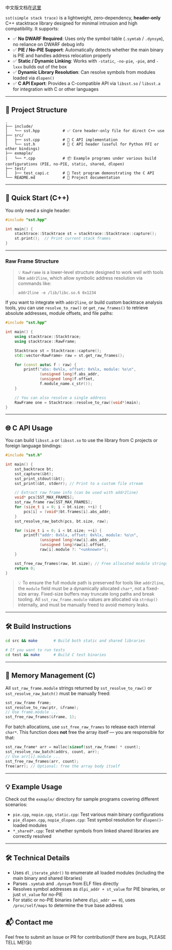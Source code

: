 中文版文档在[这里](./README_zh.md)

`sst(simple stack trace)` is a lightweight, zero-dependency, **header-only** C++ stacktrace library designed for minimal intrusion and high compatibility. It supports:

- ✅ **No DWARF Required**: Uses only the symbol table (`.symtab` / `.dynsym`), no reliance on DWARF debug info
- ✅ **PIE / No-PIE Support**: Automatically detects whether the main binary is PIE and handles address relocation properly
- ✅ **Static / Dynamic Linking**: Works with `-static`, `-no-pie`, `-pie`, and `-lxxx` builds out of the box
- ✅ **Dynamic Library Resolution**: Can resolve symbols from modules loaded via `dlopen()`
- ✅ **C API Export**: Provides a C-compatible API via `libsst.so` / `libsst.a` for integration with C or other languages

---



## 📁 Project Structure

```
.
├── include/
│   └── sst.hpp          # ✅ Core header-only file for direct C++ use
├── src/
│   ├── sst.cpp          # 🔁 C API implementation
│   └── sst.h            # 🔁 C API header (useful for Python FFI or other bindings)
├── exmaple/
│   └── *.cpp            # 📦 Example programs under various build configurations (PIE, no-PIE, static, shared, dlopen)
├── test/
│   ├── test_capi.c      # 🧪 Test program demonstrating the C API
└── README.md            # 📖 Project documentation

````

---
## 🔧 Quick Start (C++)

You only need a single header:

```cpp
#include "sst.hpp"

int main() {
    stacktrace::Stacktrace st = stacktrace::Stacktrace::capture();
    st.print();  // Print current stack frames
}
```

---

### Raw Frame Structure

> 💡 `RawFrame` is a lower-level structure designed to work well with tools like `addr2line`, which allow symbolic address resolution via commands like:
>
> `addr2line -e /lib/libc.so.6 0x1234`

If you want to integrate with `addr2line`, or build custom backtrace analysis tools, you can use `resolve_to_raw()` or `get_raw_frames()` to retrieve absolute addresses, module offsets, and file paths:

```cpp
#include "sst.hpp"

int main() {
    using stacktrace::Stacktrace;
    using stacktrace::RawFrame;

    Stacktrace st = Stacktrace::capture();
    std::vector<RawFrame> raw = st.get_raw_frames();

    for (const auto& f : raw) {
        printf("abs: 0x%lx, offset: 0x%lx, module: %s\n",
               (unsigned long)f.abs_addr,
               (unsigned long)f.offset,
               f.module_name.c_str());
    }

    // You can also resolve a single address
    RawFrame one = Stacktrace::resolve_to_raw((void*)main);
}
```

---

## 🌐 C API Usage

You can build `libsst.a` or `libsst.so` to use the library from C projects or foreign language bindings:

```c
#include "sst.h"

int main() {
    sst_backtrace bt;
    sst_capture(&bt);
    sst_print_stdout(&bt);
    sst_print(&bt, stderr); // Print to a custom file stream

    // Extract raw frame info (can be used with addr2line)
    void* pcs[SST_MAX_FRAMES];
    sst_raw_frame raw[SST_MAX_FRAMES];
    for (size_t i = 0; i < bt.size; ++i) {
        pcs[i] = (void*)bt.frames[i].abs_addr;
    }
    sst_resolve_raw_batch(pcs, bt.size, raw);

    for (size_t i = 0; i < bt.size; ++i) {
        printf("addr: 0x%lx, offset: 0x%lx, module: %s\n",
               (unsigned long)raw[i].abs_addr,
               (unsigned long)raw[i].offset,
               raw[i].module ?: "<unknown>");
    }

    sst_free_raw_frames(raw, bt.size); // Free allocated module strings
    return 0;
}
```

> 💡 To ensure the full module path is preserved for tools like `addr2line`, the `module` field must be a dynamically allocated `char*`, not a fixed-size array. Fixed-size buffers may truncate long paths and break tooling. All `sst_raw_frame.module` values are allocated via `strdup()` internally, and must be manually freed to avoid memory leaks.

---

## 🛠️ Build Instructions

```bash
cd src && make       # Build both static and shared libraries

# If you want to run tests
cd test && make      # Build C test binaries
```

---

## 🧼 Memory Management (C)

All `sst_raw_frame.module` strings returned by `sst_resolve_to_raw()` or `sst_resolve_raw_batch()` must be manually freed:

```c
sst_raw_frame frame;
sst_resolve_to_raw(ptr, &frame);
// Use frame.module ...
sst_free_raw_frames(&frame, 1);
```

For batch allocations, use `sst_free_raw_frames` to release each internal `char*`. This function does **not** free the array itself — you are responsible for that:

```c
sst_raw_frame* arr = malloc(sizeof(sst_raw_frame) * count);
sst_resolve_raw_batch(addrs, count, arr);
// Use arr[i].module ...
sst_free_raw_frames(arr, count);
free(arr); // Optional: free the array body itself
```

---



## 💡 Example Usage

Check out the `exmaple/` directory for sample programs covering different scenarios:

* `pie.cpp`, `nopie.cpp`, `static.cpp`: Test various main binary configurations
* `pie_dlopen.cpp`, `nopie_dlopen.cpp`: Test symbol resolution for `dlopen()`-loaded modules
* `*_shared*.cpp`: Test whether symbols from linked shared libraries are correctly resolved

---



## 🛠️ Technical Details

* Uses `dl_iterate_phdr()` to enumerate all loaded modules (including the main binary and shared libraries)
* Parses `.symtab` and `.dynsym` from ELF files directly
* Resolves symbol addresses as `dlpi_addr + st_value` for PIE binaries, or just `st_value` for no-PIE
* For static or no-PIE binaries (where `dlpi_addr == 0`), uses `/proc/self/maps` to determine the true base address

## 📬 Contact me
Feel free to submit an Issue or PR for contribution(If there are bugs, PLEASE TELL ME!😘)
